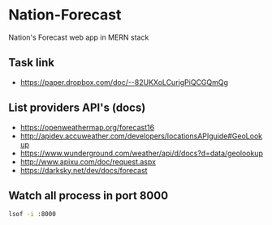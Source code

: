 # Nation-Forecast
Nation's Forecast web app in MERN stack

## Task link
- https://paper.dropbox.com/doc/--82UKXoLCurjgPiQCGQmQg

## List providers API's (docs)
- https://openweathermap.org/forecast16
- http://apidev.accuweather.com/developers/locationsAPIguide#GeoLookup
- https://www.wunderground.com/weather/api/d/docs?d=data/geolookup
- http://www.apixu.com/doc/request.aspx
- https://darksky.net/dev/docs/forecast

## Watch all process in port 8000
```bash
lsof -i :8000
```
